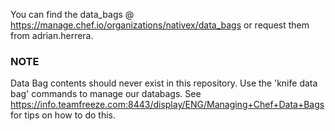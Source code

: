 You can find the data_bags @ https://manage.chef.io/organizations/nativex/data_bags or request them from adrian.herrera.

### NOTE
Data Bag contents should never exist in this repository. Use the 'knife data bag' commands to manage our databags.
See https://info.teamfreeze.com:8443/display/ENG/Managing+Chef+Data+Bags for tips on how to do this.
